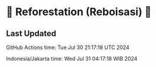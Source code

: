 
# 🌳 Reforestation (Reboisasi) 🌲

## Last Updated

GitHub Actions time: Tue Jul 30 21:17:18 UTC 2024

Indonesia/Jakarta time: Wed Jul 31 04:17:18 WIB 2024
